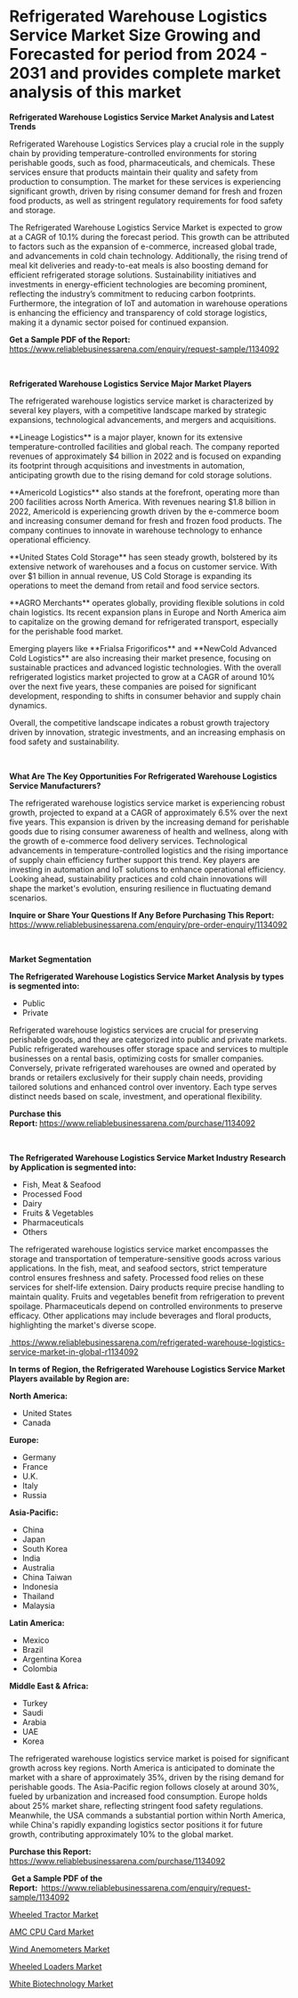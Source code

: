 <p><h1>Refrigerated Warehouse Logistics Service Market Size Growing and Forecasted for period from 2024 - 2031 and provides complete market analysis of this market</h1></p><p><strong>Refrigerated Warehouse Logistics Service Market Analysis and Latest Trends</strong></p>
<p><p>Refrigerated Warehouse Logistics Services play a crucial role in the supply chain by providing temperature-controlled environments for storing perishable goods, such as food, pharmaceuticals, and chemicals. These services ensure that products maintain their quality and safety from production to consumption. The market for these services is experiencing significant growth, driven by rising consumer demand for fresh and frozen food products, as well as stringent regulatory requirements for food safety and storage.</p><p>The Refrigerated Warehouse Logistics Service Market is expected to grow at a CAGR of 10.1% during the forecast period. This growth can be attributed to factors such as the expansion of e-commerce, increased global trade, and advancements in cold chain technology. Additionally, the rising trend of meal kit deliveries and ready-to-eat meals is also boosting demand for efficient refrigerated storage solutions. Sustainability initiatives and investments in energy-efficient technologies are becoming prominent, reflecting the industry’s commitment to reducing carbon footprints. Furthermore, the integration of IoT and automation in warehouse operations is enhancing the efficiency and transparency of cold storage logistics, making it a dynamic sector poised for continued expansion.</p></p>
<p><strong>Get a Sample PDF of the Report:&nbsp;</strong> <a href="https://www.reliablebusinessarena.com/enquiry/request-sample/1134092?utm_campaign=1172&utm_medium=2&utm_source=Github&utm_content=ia&utm_term=08102024&utm_id=refrigerated-warehouse-logistics-service">https://www.reliablebusinessarena.com/enquiry/request-sample/1134092</a></p>
<p>&nbsp;</p>
<p><strong>Refrigerated Warehouse Logistics Service Major Market Players</strong></p>
<p><p>The refrigerated warehouse logistics service market is characterized by several key players, with a competitive landscape marked by strategic expansions, technological advancements, and mergers and acquisitions. </p><p>**Lineage Logistics** is a major player, known for its extensive temperature-controlled facilities and global reach. The company reported revenues of approximately $4 billion in 2022 and is focused on expanding its footprint through acquisitions and investments in automation, anticipating growth due to the rising demand for cold storage solutions.</p><p>**Americold Logistics** also stands at the forefront, operating more than 200 facilities across North America. With revenues nearing $1.8 billion in 2022, Americold is experiencing growth driven by the e-commerce boom and increasing consumer demand for fresh and frozen food products. The company continues to innovate in warehouse technology to enhance operational efficiency.</p><p>**United States Cold Storage** has seen steady growth, bolstered by its extensive network of warehouses and a focus on customer service. With over $1 billion in annual revenue, US Cold Storage is expanding its operations to meet the demand from retail and food service sectors.</p><p>**AGRO Merchants** operates globally, providing flexible solutions in cold chain logistics. Its recent expansion plans in Europe and North America aim to capitalize on the growing demand for refrigerated transport, especially for the perishable food market.</p><p>Emerging players like **Frialsa Frigorificos** and **NewCold Advanced Cold Logistics** are also increasing their market presence, focusing on sustainable practices and advanced logistic technologies. With the overall refrigerated logistics market projected to grow at a CAGR of around 10% over the next five years, these companies are poised for significant development, responding to shifts in consumer behavior and supply chain dynamics. </p><p>Overall, the competitive landscape indicates a robust growth trajectory driven by innovation, strategic investments, and an increasing emphasis on food safety and sustainability.</p></p>
<p>&nbsp;</p>
<p><strong>What Are The Key Opportunities For Refrigerated Warehouse Logistics Service Manufacturers?</strong></p>
<p><p>The refrigerated warehouse logistics service market is experiencing robust growth, projected to expand at a CAGR of approximately 6.5% over the next five years. This expansion is driven by the increasing demand for perishable goods due to rising consumer awareness of health and wellness, along with the growth of e-commerce food delivery services. Technological advancements in temperature-controlled logistics and the rising importance of supply chain efficiency further support this trend. Key players are investing in automation and IoT solutions to enhance operational efficiency. Looking ahead, sustainability practices and cold chain innovations will shape the market's evolution, ensuring resilience in fluctuating demand scenarios.</p></p>
<p><strong>Inquire or Share Your Questions If Any Before Purchasing This Report:</strong> <a href="https://www.reliablebusinessarena.com/enquiry/pre-order-enquiry/1134092?utm_campaign=1172&utm_medium=2&utm_source=Github&utm_content=ia&utm_term=08102024&utm_id=refrigerated-warehouse-logistics-service">https://www.reliablebusinessarena.com/enquiry/pre-order-enquiry/1134092</a></p>
<p>&nbsp;</p>
<p><strong>Market Segmentation</strong></p>
<p><strong>The Refrigerated Warehouse Logistics Service Market Analysis by types is segmented into:</strong></p>
<p><ul><li>Public</li><li>Private</li></ul></p>
<p><p>Refrigerated warehouse logistics services are crucial for preserving perishable goods, and they are categorized into public and private markets. Public refrigerated warehouses offer storage space and services to multiple businesses on a rental basis, optimizing costs for smaller companies. Conversely, private refrigerated warehouses are owned and operated by brands or retailers exclusively for their supply chain needs, providing tailored solutions and enhanced control over inventory. Each type serves distinct needs based on scale, investment, and operational flexibility.</p></p>
<p><strong>Purchase this Report:&nbsp;</strong><a href="https://www.reliablebusinessarena.com/purchase/1134092?utm_campaign=1172&utm_medium=2&utm_source=Github&utm_content=ia&utm_term=08102024&utm_id=refrigerated-warehouse-logistics-service">https://www.reliablebusinessarena.com/purchase/1134092</a></p>
<p>&nbsp;</p>
<p><strong>The Refrigerated Warehouse Logistics Service Market Industry Research by Application is segmented into:</strong></p>
<p><ul><li>Fish, Meat & Seafood</li><li>Processed Food</li><li>Dairy</li><li>Fruits & Vegetables</li><li>Pharmaceuticals</li><li>Others</li></ul></p>
<p><p>The refrigerated warehouse logistics service market encompasses the storage and transportation of temperature-sensitive goods across various applications. In the fish, meat, and seafood sectors, strict temperature control ensures freshness and safety. Processed food relies on these services for shelf-life extension. Dairy products require precise handling to maintain quality. Fruits and vegetables benefit from refrigeration to prevent spoilage. Pharmaceuticals depend on controlled environments to preserve efficacy. Other applications may include beverages and floral products, highlighting the market's diverse scope.</p></p>
<p><a href="https://www.reliablebusinessarena.com/refrigerated-warehouse-logistics-service-market-in-global-r1134092?utm_campaign=1172&utm_medium=2&utm_source=Github&utm_content=ia&utm_term=08102024&utm_id=refrigerated-warehouse-logistics-service">&nbsp;https://www.reliablebusinessarena.com/refrigerated-warehouse-logistics-service-market-in-global-r1134092</a></p>
<p><strong>In terms of Region, the Refrigerated Warehouse Logistics Service Market Players available by Region are:</strong></p>
<p>
    <p> <strong> North America: </strong>
        <ul>
            <li>United States</li>
            <li>Canada</li>
        </ul>
        </p> 
    <p> <strong> Europe: </strong>
        <ul>
            <li>Germany</li>
            <li>France</li>
            <li>U.K.</li>
            <li>Italy</li>
            <li>Russia</li>
        </ul>
        </p> 
    <p> <strong> Asia-Pacific: </strong>
        <ul>
            <li>China</li>
            <li>Japan</li>
            <li>South Korea</li>
            <li>India</li>
            <li>Australia</li>
            <li>China Taiwan</li>
            <li>Indonesia</li>
            <li>Thailand</li>
            <li>Malaysia</li>
        </ul>
        </p> 
    <p> <strong> Latin America: </strong>
        <ul>
            <li>Mexico</li>
            <li>Brazil</li>
            <li>Argentina Korea</li>
            <li>Colombia</li>
        </ul>
        </p> 
    <p> <strong> Middle East & Africa: </strong>
        <ul>
            <li>Turkey</li>
            <li>Saudi</li>
            <li>Arabia</li>
            <li>UAE</li>
            <li>Korea</li>
        </ul>
    </p>
    </p>
<p><p>The refrigerated warehouse logistics service market is poised for significant growth across key regions. North America is anticipated to dominate the market with a share of approximately 35%, driven by the rising demand for perishable goods. The Asia-Pacific region follows closely at around 30%, fueled by urbanization and increased food consumption. Europe holds about 25% market share, reflecting stringent food safety regulations. Meanwhile, the USA commands a substantial portion within North America, while China's rapidly expanding logistics sector positions it for future growth, contributing approximately 10% to the global market.</p></p>
<p><strong>Purchase this Report: </strong><a href="https://www.reliablebusinessarena.com/purchase/1134092?utm_campaign=1172&utm_medium=2&utm_source=Github&utm_content=ia&utm_term=08102024&utm_id=refrigerated-warehouse-logistics-service">https://www.reliablebusinessarena.com/purchase/1134092</a></p>
<p>&nbsp;<strong>Get a Sample PDF of the Report:&nbsp;&nbsp;</strong><a href="https://www.reliablebusinessarena.com/enquiry/request-sample/1134092?utm_campaign=1172&utm_medium=2&utm_source=Github&utm_content=ia&utm_term=08102024&utm_id=refrigerated-warehouse-logistics-service">https://www.reliablebusinessarena.com/enquiry/request-sample/1134092</a></p>
<p><strong></strong></p>
<p><p><a href="https://www.linkedin.com/pulse/consumer-behavior-shifts-wheeled-tractor-market-demand-bm21e?utm_campaign=1172&utm_medium=2&utm_source=Github&utm_content=ia&utm_term=08102024&utm_id=refrigerated-warehouse-logistics-service">Wheeled Tractor Market</a></p><p><a href="https://github.com/julyju69/Market-Research-Report-List-5/blob/main/amc-cpu-card-market.md?utm_campaign=1172&utm_medium=2&utm_source=Github&utm_content=ia&utm_term=08102024&utm_id=refrigerated-warehouse-logistics-service">AMC CPU Card Market</a></p><p><a href="https://www.linkedin.com/pulse/wind-anemometers-market-industry-trends-forecast-period-kwsre?utm_campaign=1172&utm_medium=2&utm_source=Github&utm_content=ia&utm_term=08102024&utm_id=refrigerated-warehouse-logistics-service">Wind Anemometers Market</a></p><p><a href="https://www.linkedin.com/pulse/wheeled-loaders-value-chain-analysis-from-raw-materials-v5k4e?utm_campaign=1172&utm_medium=2&utm_source=Github&utm_content=ia&utm_term=08102024&utm_id=refrigerated-warehouse-logistics-service">Wheeled Loaders Market</a></p><p><a href="https://www.linkedin.com/pulse/white-biotechnology-industry-resonance-51-amplification-pwhwe?utm_campaign=1172&utm_medium=2&utm_source=Github&utm_content=ia&utm_term=08102024&utm_id=refrigerated-warehouse-logistics-service">White Biotechnology Market</a></p></p>
